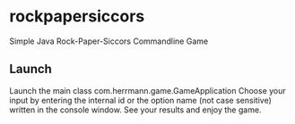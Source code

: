 # rockpapersiccors
Simple Java Rock-Paper-Siccors Commandline Game

## Launch
Launch the main class com.herrmann.game.GameApplication
Choose your input by entering the internal id or the option name (not case sensitive) written in the console window.
See your results and enjoy the game.
